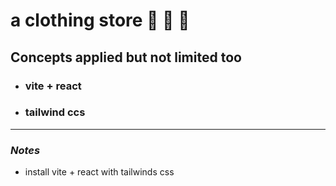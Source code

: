 <a name="custom_anchor_name"></a>

# a clothing store :shirt: :shirt: :jeans:

## Concepts applied but not limited too

- ### vite + react
- ### tailwind ccs

---

### _Notes_

- install vite + react with tailwinds css
